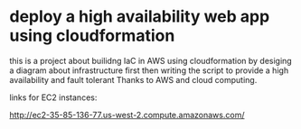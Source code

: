 # deploy a high availability web app using cloudformation

this is a project about builidng IaC in AWS using cloudformation by desiging a diagram about infrastructure first then writing the script to provide a high availability and fault tolerant Thanks to AWS and cloud computing.


links for EC2 instances:


http://ec2-35-85-136-77.us-west-2.compute.amazonaws.com/

